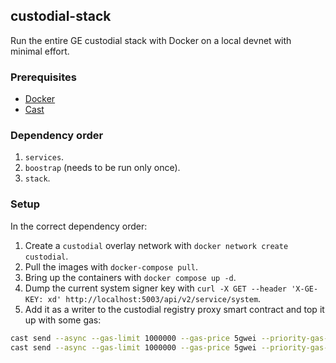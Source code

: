 ## custodial-stack

Run the entire GE custodial stack with Docker on a local devnet with minimal effort.

### Prerequisites

* [Docker](https://docs.docker.com/engine/install/)
* [Cast](https://book.getfoundry.sh/getting-started/installation)

### Dependency order

1. `services`.
2. `boostrap` (needs to be run only once).
3. `stack`.

### Setup

In the correct dependency order:

1. Create a `custodial` overlay network with `docker network create custodial`.
2. Pull the images with `docker-compose pull`.
3. Bring up the containers with `docker compose up -d`.
4. Dump the current system signer key with `curl -X GET --header 'X-GE-KEY: xd' http://localhost:5003/api/v2/service/system`.
5. Add it as a writer to the custodial registry proxy smart contract and top it up with some gas:

```bash
cast send --async --gas-limit 1000000 --gas-price 5gwei --priority-gas-price 10wei --private-key 4bbbf85ce3377467afe5d46f804f221813b2bb87f24d81f60f1fcdbf7cbf4356 0xf282a3C68A2505a79Fc99f94CE43D9c83230CaE5 "setNewSystemAccount(address)" $SYSTEM_SIGNER_ADDRESS
cast send --async --gas-limit 1000000 --gas-price 5gwei --priority-gas-price 10wei --private-key 4bbbf85ce3377467afe5d46f804f221813b2bb87f24d81f60f1fcdbf7cbf4356 --value 50ether $SYSTEM_SIGNER_ADDRESS
```